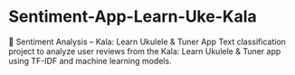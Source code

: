 # Sentiment-App-Learn-Uke-Kala
🎵 Sentiment Analysis – Kala: Learn Ukulele &amp; Tuner App Text classification project to analyze user reviews from the Kala: Learn Ukulele &amp; Tuner app using TF-IDF and machine learning models.

